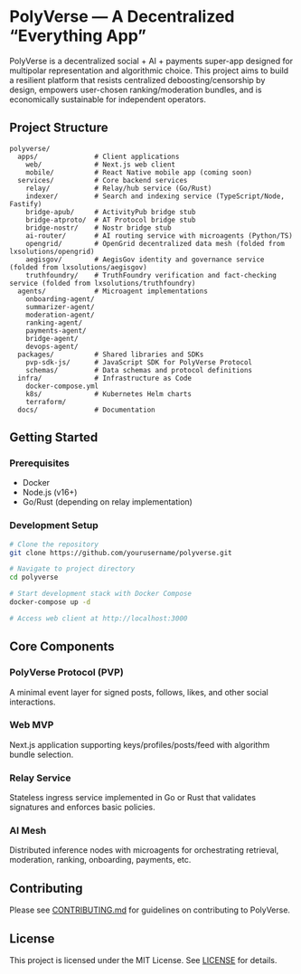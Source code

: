 
# PolyVerse — A Decentralized “Everything App”

PolyVerse is a decentralized social + AI + payments super-app designed for multipolar representation and algorithmic choice. This project aims to build a resilient platform that resists centralized deboosting/censorship by design, empowers user-chosen ranking/moderation bundles, and is economically sustainable for independent operators.

## Project Structure

```
polyverse/
  apps/              # Client applications
    web/             # Next.js web client
    mobile/          # React Native mobile app (coming soon)
  services/          # Core backend services
    relay/           # Relay/hub service (Go/Rust)
    indexer/         # Search and indexing service (TypeScript/Node, Fastify)
    bridge-apub/     # ActivityPub bridge stub
    bridge-atproto/  # AT Protocol bridge stub
    bridge-nostr/    # Nostr bridge stub
    ai-router/       # AI routing service with microagents (Python/TS)
    opengrid/        # OpenGrid decentralized data mesh (folded from lxsolutions/opengrid)
    aegisgov/        # AegisGov identity and governance service (folded from lxsolutions/aegisgov)
    truthfoundry/    # TruthFoundry verification and fact-checking service (folded from lxsolutions/truthfoundry)
  agents/            # Microagent implementations
    onboarding-agent/
    summarizer-agent/
    moderation-agent/
    ranking-agent/
    payments-agent/
    bridge-agent/
    devops-agent/
  packages/          # Shared libraries and SDKs
    pvp-sdk-js/      # JavaScript SDK for PolyVerse Protocol
    schemas/         # Data schemas and protocol definitions
  infra/             # Infrastructure as Code
    docker-compose.yml
    k8s/             # Kubernetes Helm charts
    terraform/
  docs/              # Documentation
```

## Getting Started

### Prerequisites

- Docker
- Node.js (v16+)
- Go/Rust (depending on relay implementation)

### Development Setup

```bash
# Clone the repository
git clone https://github.com/yourusername/polyverse.git

# Navigate to project directory
cd polyverse

# Start development stack with Docker Compose
docker-compose up -d

# Access web client at http://localhost:3000
```

## Core Components

### PolyVerse Protocol (PVP)
A minimal event layer for signed posts, follows, likes, and other social interactions.

### Web MVP
Next.js application supporting keys/profiles/posts/feed with algorithm bundle selection.

### Relay Service
Stateless ingress service implemented in Go or Rust that validates signatures and enforces basic policies.

### AI Mesh
Distributed inference nodes with microagents for orchestrating retrieval, moderation, ranking, onboarding, payments, etc.

## Contributing

Please see [CONTRIBUTING.md](docs/CONTRIBUTING.md) for guidelines on contributing to PolyVerse.

## License

This project is licensed under the MIT License. See [LICENSE](LICENSE) for details.
